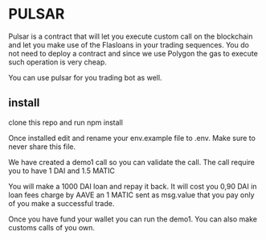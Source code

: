 # PULSAR

Pulsar is a contract that will let you execute custom call on the blockchain and let you make use of the Flasloans in your trading sequences. You do not need to deploy a contract and since we use Polygon the gas to execute such operation is very cheap. 

You can use pulsar for you trading bot as well.

## install

clone this repo and run npm install

Once installed edit and rename your env.example file to .env. Make sure to never share this file.


We have created a demo1 call so you can validate the call.
The call require you to have 1 DAI and 1.5 MATIC

You will make a 1000 DAI loan and repay it back. It will cost you 0,90 DAI in loan fees charge by AAVE an 1 MATIC sent as msg.value that you pay only of you make a successful trade.


Once you have fund your wallet you can run the demo1. You can also make customs calls of you own.
